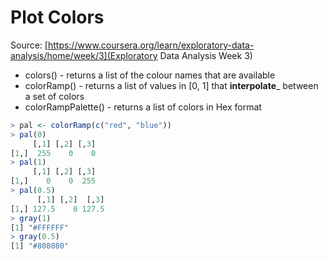 # Plot Colors
Source: [https://www.coursera.org/learn/exploratory-data-analysis/home/week/3](Exploratory Data Analysis Week 3)

* colors() - returns a list of the colour names that are available
* colorRamp() - returns a list of values in [0, 1] that __interpolate___ between a set of colors
* colorRampPalette() - returns a list of colors in Hex format
```R
> pal <- colorRamp(c("red", "blue"))
> pal(0)
     [,1] [,2] [,3]
[1,]  255    0    0
> pal(1)
     [,1] [,2] [,3]
[1,]    0    0  255
> pal(0.5)
      [,1] [,2]  [,3]
[1,] 127.5    0 127.5
> gray(1)
[1] "#FFFFFF"
> gray(0.5)
[1] "#808080"
```
